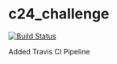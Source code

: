 # c24_challenge

[![Build Status](https://travis-ci.org/khanbhai89/c24_challenge.svg?branch=main)](https://travis-ci.org/khanbhai89/c24_challenge)

Added Travis CI Pipeline
